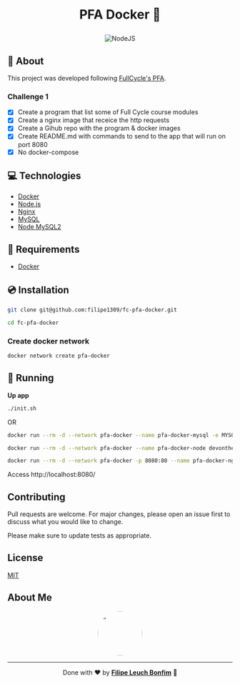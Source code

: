 # <p align="center">PFA Docker 🐋</p>

<p align="center">
<img src="https://img.shields.io/badge/nodejs-15.0-green" alt="NodeJS"/>
</p>

## 💬 About

This project was developed following [FullCycle's PFA](https://portal.code.education/lms/#/180/164/128/conteudos).

### Challenge 1

-   [x] Create a program that list some of Full Cycle course modules
-   [x] Create a nginx image that receice the http requests
-   [x] Create a Gihub repo with the program & docker images
-   [x] Create README.md with commands to send to the app that will run on port 8080
-   [x] No docker-compose

## :computer: Technologies

-   [Docker](https://www.docker.com/)
-   [Node.js](https://nodejs.org/en/)
-   [Nginx](https://www.nginx.com/)
-   [MySQL](https://www.mysql.com/)
-   [Node MySQL2](https://www.npmjs.com/package/mysql2)

## :scroll: Requirements

-   [Docker](https://www.docker.com/)

## :cd: Installation

```sh
git clone git@github.com:filipe1309/fc-pfa-docker.git
```

```sh
cd fc-pfa-docker
```

### Create docker network

```sh
docker network create pfa-docker
```

## :runner: Running

**Up app**

```sh
./init.sh
```

OR

```sh
docker run --rm -d --network pfa-docker --name pfa-docker-mysql -e MYSQL_ROOT_PASSWORD=root devontherun/pfa-docker-mysql
```

```sh
docker run --rm -d --network pfa-docker --name pfa-docker-node devontherun/pfa-docker-node
```

```sh
docker run --rm -d --network pfa-docker -p 8080:80 --name pfa-docker-nginx devontherun/pfa-docker-nginx
```

Access http://localhost:8080/

## Contributing

Pull requests are welcome. For major changes, please open an issue first to discuss what you would like to change.

Please make sure to update tests as appropriate.

## License

[MIT](https://choosealicense.com/licenses/mit/)

## About Me

<p align="center">
    <a style="font-weight: bold" href="https://www.linkedin.com/in/filipe1309/">
    <img style="border-radius:50%" width="100px; "src="https://avatars.githubusercontent.com/u/2081014?s=60&v=4"/>
    </a>
</p>

---

<p align="center">
Done with ♥ by <a style="font-weight: bold" href="https://www.linkedin.com/in/filipe1309/">Filipe Leuch Bonfim</a> 🖖

</p>
